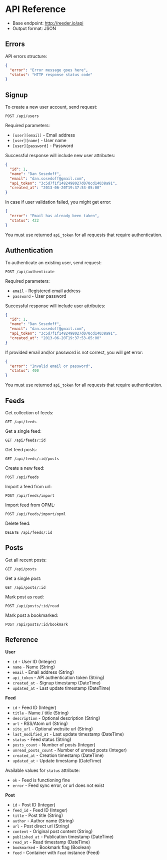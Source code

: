 # API Reference

- Base endpoint: http://reeder.io/api
- Output format: JSON

## Errors

API errors structure:

```json
{
  "error": "Error message goes here",
  "status": "HTTP response status code"
}
```

## Signup

To create a new user account, send request:

```
POST /api/users
```

Required parameters:

- `[user][email]` - Email address
- `[user][name]` - User name
- `[user][password]` - Password

Successful response will include new user attributes:

```json
{
  "id": 1,
  "name": "Dan Sosedoff",
  "email": "dan.sosedoff@gmail.com",
  "api_token": "3c5d7f1f1482498027d070cd14038a91",
  "created_at": "2013-06-20T19:37:53-05:00"
}
```

In case if user validation failed, you might get error:

```json
{
  "error": "Email has already been taken",
  "status": 422
}
```

You must use returned `api_token` for all requests that require authentication.

## Authentication

To authenticate an existing user, send request:

```
POST /api/authenticate
```

Required parameters:

- `email` - Registered email address
- `password` - User password

Successful response will include user attributes:

```json
{
  "id": 1,
  "name": "Dan Sosedoff",
  "email": "dan.sosedoff@gmail.com",
  "api_token": "3c5d7f1f1482498027d070cd14038a91",
  "created_at": "2013-06-20T19:37:53-05:00"
}
```

If provided email and/or password is not correct, you will get error:

```json
{
  "error": "Invalid email or password",
  "status": 400
}
```

You must use returned `api_token` for all requests that require authentication.

## Feeds

Get collection of feeds:

```
GET /api/feeds 
```

Get a single feed:

```
GET /api/feeds/:id
```

Get feed posts:

```
GET /api/feeds/:id/posts
```

Create a new feed:

```
POST /api/feeds
```

Import a feed from url:

```
POST /api/feeds/import
```

Import feed from OPML:

```
POST /api/feeds/import/opml
```

Delete feed:

```
DELETE /api/feeds/:id
```

## Posts

Get all recent posts:

```
GET /api/posts
```

Get a single post:

```
GET /api/posts/:id
```

Mark post as read:

```
POST /api/posts/:id/read
```

Mark post a bookmarked:

```
POST /api/posts/:id/bookmark
```

## Reference

**User**

- `id` - User ID (Integer)
- `name` - Name (String)
- `email` - Email address (String)
- `api_token` - API authentication token (String)
- `created_at` - Signup timestamp (DateTime)
- `updated_at` - Last update timestamp (DateTime)

**Feed**

- `id` - Feed ID (Integer)
- `title` - Name / title (String)
- `description` - Optional description (String)
- `url` - RSS/Atom url (String)
- `site_url` - Optional website url (String)
- `last_modified_at` - Last update timestamp (DateTime)
- `status` - Feed status (String)
- `posts_count` - Number of posts (Integer)
- `unread_posts_count` - Number of unread posts (Integer)
- `created_at` - Creation timestamp (DateTime)
- `updated_at` - Update timestamp (DateTime)

Available values for `status` attribute:

- `ok` - Feed is functioning fine
- `error` - Feed sync error, or url does not exist

**Post**

- `id` - Post ID (Integer)
- `feed_id` - Feed ID (Integer)
- `title` - Post title (String)
- `author` - Author name (String)
- `url` - Post direct url (String)
- `content` - Original post content (String)
- `published_at` - Publication timestamp (DateTime)
- `read_at` - Read timestamp (DateTime)
- `bookmarked` - Bookmark flag (Boolean)
- `feed` - Container with `Feed` instance (Feed)